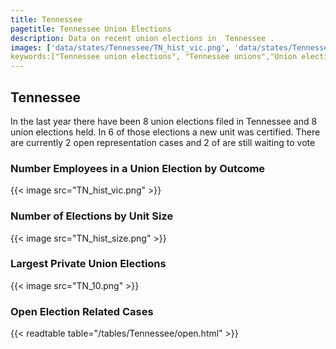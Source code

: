 ```yaml
---
title: Tennessee
pagetitle: Tennessee Union Elections
description: Data on recent union elections in  Tennessee .
images: ['data/states/Tennessee/TN_hist_vic.png', 'data/states/Tennessee/TN_hist_size.png', 'data/states/Tennessee/TN_10.png']
keywords:["Tennessee union elections", "Tennessee unions","Union elections"]
---
```

##  Tennessee

In the last year there have been 8 union elections filed in Tennessee and 8 union elections held. In 6 of those elections a new unit was certified. There are currently 2 open representation cases and 2 of are still waiting to vote

### Number Employees in a Union Election by Outcome
{{< image src="TN_hist_vic.png" >}}

### Number of Elections by Unit Size
{{< image src="TN_hist_size.png" >}}

### Largest Private Union Elections
{{< image src="TN_10.png" >}}

### Open Election Related Cases
{{< readtable table="/tables/Tennessee/open.html" >}}

